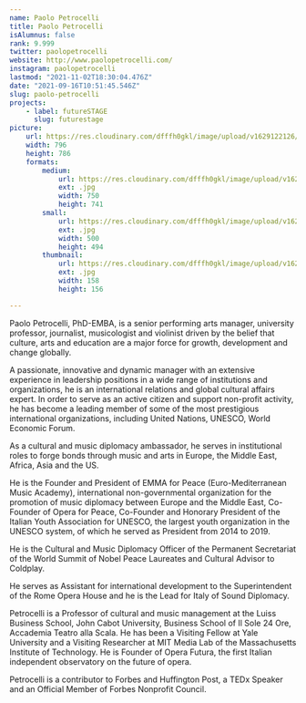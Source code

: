 ```yaml
---
name: Paolo Petrocelli
title: Paolo Petrocelli
isAlumnus: false
rank: 9.999
twitter: paolopetrocelli
website: http://www.paolopetrocelli.com/
instagram: paolopetrocelli
lastmod: "2021-11-02T18:30:04.476Z"
date: "2021-09-16T10:51:45.546Z"
slug: paolo-petrocelli
projects:
    - label: futureSTAGE
      slug: futurestage
picture:
    url: https://res.cloudinary.com/dfffh0gkl/image/upload/v1629122126/paolo_petrocelli_372e50e116.jpg
    width: 796
    height: 786
    formats:
        medium:
            url: https://res.cloudinary.com/dfffh0gkl/image/upload/v1629122127/medium_paolo_petrocelli_372e50e116.jpg
            ext: .jpg
            width: 750
            height: 741
        small:
            url: https://res.cloudinary.com/dfffh0gkl/image/upload/v1629122127/small_paolo_petrocelli_372e50e116.jpg
            ext: .jpg
            width: 500
            height: 494
        thumbnail:
            url: https://res.cloudinary.com/dfffh0gkl/image/upload/v1629122126/thumbnail_paolo_petrocelli_372e50e116.jpg
            ext: .jpg
            width: 158
            height: 156

---
```

Paolo Petrocelli, PhD-EMBA, is a senior performing arts manager, university professor, journalist, musicologist and violinist driven by the belief that culture, arts and education are a major force for growth, development and change globally.

A passionate, innovative and dynamic manager with an extensive experience in leadership positions in a wide range of institutions and organizations, he is an international relations and global cultural affairs expert.
In order to serve as an active citizen and support non-profit activity, he has become a leading member of some of the most prestigious international organizations, including United Nations, UNESCO, World Economic Forum.
 
As a cultural and music diplomacy ambassador, he serves in institutional roles to forge bonds through music and arts in Europe, the Middle East, Africa, Asia and the US.

He is the Founder and President of EMMA for Peace (Euro-Mediterranean Music Academy), international non-governmental organization for the promotion of music diplomacy between Europe and the Middle East, Co-Founder of Opera for Peace, 
Co-Founder and Honorary President of the Italian Youth Association for UNESCO, the largest youth organization in the UNESCO system, of which he served as President from 2014 to 2019.

He is the Cultural and Music Diplomacy Officer of the Permanent Secretariat of the World Summit of Nobel Peace Laureates and Cultural Advisor to Coldplay. 

He serves as Assistant for international development to the Superintendent of the Rome Opera House and he is the Lead for Italy of Sound Diplomacy. 

Petrocelli is a Professor of cultural and music management at the Luiss Business School, John Cabot University,  Business School of Il Sole 24 Ore, Accademia Teatro alla Scala. 
He has been a Visiting Fellow at Yale University and a Visiting Researcher at MIT Media Lab of the Massachusetts Institute of Technology.
He is Founder of Opera Futura, the first Italian independent observatory on the future of opera.

Petrocelli is a contributor to Forbes and Huffington Post, a TEDx Speaker and an Official Member of Forbes Nonprofit Council.